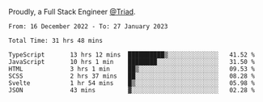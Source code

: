 Proudly, a Full Stack Engineer [@Triad](https://github.com/Triad-Behavioral-Health).
<!--START_SECTION:waka-->

```text
From: 16 December 2022 - To: 27 January 2023

Total Time: 31 hrs 48 mins

TypeScript       13 hrs 12 mins  ██████████▒░░░░░░░░░░░░░░   41.52 %
JavaScript       10 hrs 1 min    ████████░░░░░░░░░░░░░░░░░   31.50 %
HTML             3 hrs 1 min     ██▒░░░░░░░░░░░░░░░░░░░░░░   09.53 %
SCSS             2 hrs 37 mins   ██░░░░░░░░░░░░░░░░░░░░░░░   08.28 %
Svelte           1 hr 54 mins    █▒░░░░░░░░░░░░░░░░░░░░░░░   05.98 %
JSON             43 mins         ▓░░░░░░░░░░░░░░░░░░░░░░░░   02.28 %
```

<!--END_SECTION:waka-->
